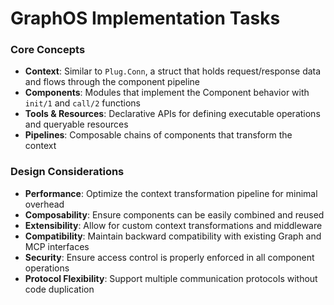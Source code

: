 # GraphOS Implementation Tasks

### Core Concepts

- **Context**: Similar to `Plug.Conn`, a struct that holds request/response data and flows through the component pipeline
- **Components**: Modules that implement the Component behavior with `init/1` and `call/2` functions
- **Tools & Resources**: Declarative APIs for defining executable operations and queryable resources
- **Pipelines**: Composable chains of components that transform the context


### Design Considerations

- **Performance**: Optimize the context transformation pipeline for minimal overhead
- **Composability**: Ensure components can be easily combined and reused
- **Extensibility**: Allow for custom context transformations and middleware
- **Compatibility**: Maintain backward compatibility with existing Graph and MCP interfaces
- **Security**: Ensure access control is properly enforced in all component operations
- **Protocol Flexibility**: Support multiple communication protocols without code duplication